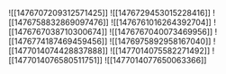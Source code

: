 ![[1476707209312571425]]
![[1476729453015228416]]
![[1476758832869097476]]
![[1476761016264392704]]
![[1476767038710300674]]
![[1476767040073469956]]
![[1476774187469459456]]
![[1476975892958167040]]
![[1477014074428837888]]
![[1477014075582271492]]
![[1477014076580511751]]
![[1477014077650063366]]
